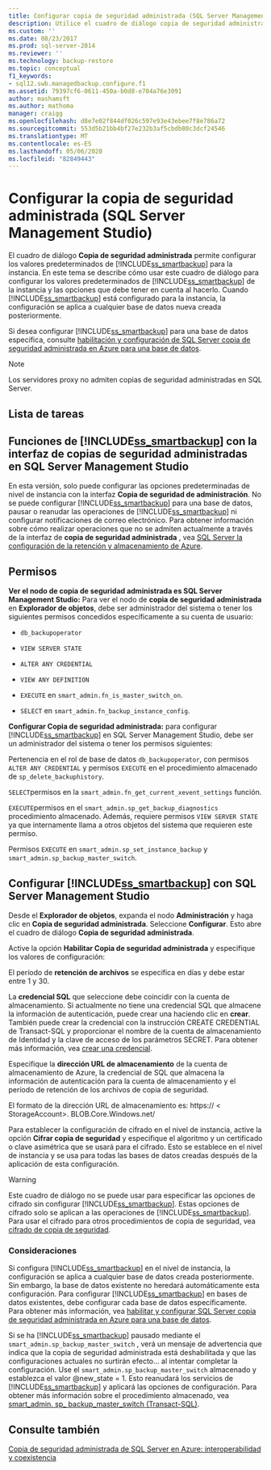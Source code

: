 ```yaml
---
title: Configurar copia de seguridad administrada (SQL Server Management Studio) | Microsoft Docs
description: Utilice el cuadro de diálogo copia de seguridad administrada para configurar SQL Server configuración predeterminada de copia de seguridad administrada en Azure. Obtenga información sobre las opciones que debe tener en cuenta.
ms.custom: ''
ms.date: 08/23/2017
ms.prod: sql-server-2014
ms.reviewer: ''
ms.technology: backup-restore
ms.topic: conceptual
f1_keywords:
- sql12.swb.managedbackup.configure.f1
ms.assetid: 79397cf6-0611-450a-b0d8-e784a76e3091
author: mashamsft
ms.author: mathoma
manager: craigg
ms.openlocfilehash: d8e7e02f844df026c597e93e43ebee7f8e786a72
ms.sourcegitcommit: 553d5b21bb4bf27e232b3af5cbdb80c3dcf24546
ms.translationtype: MT
ms.contentlocale: es-ES
ms.lasthandoff: 05/06/2020
ms.locfileid: "82849443"
---
```

# <a name="configure-managed-backup-sql-server-management-studio"></a>Configurar la copia de seguridad administrada (SQL Server Management Studio)
  El cuadro de diálogo **Copia de seguridad administrada** permite configurar los valores predeterminados de [!INCLUDE[ss_smartbackup](../includes/ss-smartbackup-md.md)] para la instancia. En este tema se describe cómo usar este cuadro de diálogo para configurar los valores predeterminados de [!INCLUDE[ss_smartbackup](../includes/ss-smartbackup-md.md)] de la instancia y las opciones que debe tener en cuenta al hacerlo. Cuando [!INCLUDE[ss_smartbackup](../includes/ss-smartbackup-md.md)] está configurado para la instancia, la configuración se aplica a cualquier base de datos nueva creada posteriormente.  
  
 Si desea configurar [!INCLUDE[ss_smartbackup](../includes/ss-smartbackup-md.md)] para una base de datos específica, consulte [habilitación y configuración de SQL Server copia de seguridad administrada en Azure para una base de datos](../../2014/database-engine/sql-server-managed-backup-to-windows-azure-retention-and-storage-settings.md#DatabaseConfigure).  
 
> [!NOTE] 
> Los servidores proxy no admiten copias de seguridad administradas en SQL Server. 
  
## <a name="task-list"></a>Lista de tareas  
  
## <a name="ss_smartbackup-functions-using-managed-backup-interface-in-sql-server-management-studio"></a>Funciones de [!INCLUDE[ss_smartbackup](../includes/ss-smartbackup-md.md)] con la interfaz de copias de seguridad administradas en SQL Server Management Studio  
 En esta versión, solo puede configurar las opciones predeterminadas de nivel de instancia con la interfaz **Copia de seguridad de administración**. No se puede configurar [!INCLUDE[ss_smartbackup](../includes/ss-smartbackup-md.md)] para una base de datos, pausar o reanudar las operaciones de [!INCLUDE[ss_smartbackup](../includes/ss-smartbackup-md.md)] ni configurar notificaciones de correo electrónico. Para obtener información sobre cómo realizar operaciones que no se admiten actualmente a través de la interfaz de **copia de seguridad administrada** , vea [SQL Server la configuración de la retención y almacenamiento de Azure](../../2014/database-engine/sql-server-managed-backup-to-windows-azure-retention-and-storage-settings.md).  
  
## <a name="permissions"></a>Permisos  
 **Ver el nodo de copia de seguridad administrada es SQL Server Management Studio:** Para ver el nodo de **copia de seguridad administrada** en **Explorador de objetos**, debe ser administrador del sistema o tener los siguientes permisos concedidos específicamente a su cuenta de usuario:  
  
-   `db_backupoperator`  
  
-   `VIEW SERVER STATE`  
  
-   `ALTER ANY CREDENTIAL`  
  
-   `VIEW ANY DEFINITION`  
  
-   `EXECUTE` en `smart_admin.fn_is_master_switch_on`.  
  
-   `SELECT` en `smart_admin.fn_backup_instance_config`.  
  
 **Configurar Copia de seguridad administrada:** para configurar [!INCLUDE[ss_smartbackup](../includes/ss-smartbackup-md.md)] en SQL Server Management Studio, debe ser un administrador del sistema o tener los permisos siguientes:  
  
 Pertenencia en el rol de base de datos `db_backupoperator`, con permisos `ALTER ANY CREDENTIAL` y permisos `EXECUTE` en el procedimiento almacenado de `sp_delete_backuphistory`.  
  
 `SELECT`permisos en la `smart_admin.fn_get_current_xevent_settings` función.  
  
 `EXECUTE`permisos en el `smart_admin.sp_get_backup_diagnostics` procedimiento almacenado. Además, requiere permisos `VIEW SERVER STATE` ya que internamente llama a otros objetos del sistema que requieren este permiso.  
  
 Permisos `EXECUTE` en `smart_admin.sp_set_instance_backup` y `smart_admin.sp_backup_master_switch`.  
  
## <a name="configure-ss_smartbackup-using-sql-server-management-studio"></a>Configurar [!INCLUDE[ss_smartbackup](../includes/ss-smartbackup-md.md)] con SQL Server Management Studio  
 Desde el **Explorador de objetos**, expanda el nodo **Administración** y haga clic en **Copia de seguridad administrada**. Seleccione **Configurar**. Esto abre el cuadro de diálogo **Copia de seguridad administrada**.  
  
 Active la opción **Habilitar Copia de seguridad administrada** y especifique los valores de configuración:  
  
 El período de **retención de archivos** se especifica en días y debe estar entre 1 y 30.  
  
 La **credencial SQL** que seleccione debe coincidir con la cuenta de almacenamiento. Si actualmente no tiene una credencial SQL que almacene la información de autenticación, puede crear una haciendo clic en **crear**. También puede crear la credencial con la instrucción CREATE CREDENTIAL de Transact-SQL y proporcionar el nombre de la cuenta de almacenamiento de Identidad y la clave de acceso de los parámetros SECRET. Para obtener más información, vea [crear una credencial](../relational-databases/backup-restore/sql-server-backup-to-url.md#credential).  
  
 Especifique la **dirección URL de almacenamiento** de la cuenta de almacenamiento de Azure, la credencial de SQL que almacena la información de autenticación para la cuenta de almacenamiento y el período de retención de los archivos de copia de seguridad.  
  
 El formato de la dirección URL de almacenamiento es: https:// \< StorageAccount>. BLOB.Core.Windows.net/  
  
 Para establecer la configuración de cifrado en el nivel de instancia, active la opción **Cifrar copia de seguridad** y especifique el algoritmo y un certificado o clave asimétrica que se usará para el cifrado.  Esto se establece en el nivel de instancia y se usa para todas las bases de datos creadas después de la aplicación de esta configuración.  
  
> [!WARNING]  
>  Este cuadro de diálogo no se puede usar para especificar las opciones de cifrado sin configurar [!INCLUDE[ss_smartbackup](../includes/ss-smartbackup-md.md)]. Estas opciones de cifrado solo se aplican a las operaciones de [!INCLUDE[ss_smartbackup](../includes/ss-smartbackup-md.md)]. Para usar el cifrado para otros procedimientos de copia de seguridad, vea [cifrado de copia de seguridad](../relational-databases/backup-restore/backup-encryption.md).  
  
### <a name="considerations"></a>Consideraciones  
 Si configura [!INCLUDE[ss_smartbackup](../includes/ss-smartbackup-md.md)] en el nivel de instancia, la configuración se aplica a cualquier base de datos creada posteriormente.  Sin embargo, la base de datos existente no heredará automáticamente esta configuración. Para configurar [!INCLUDE[ss_smartbackup](../includes/ss-smartbackup-md.md)] en bases de datos existentes, debe configurar cada base de datos específicamente. Para obtener más información, vea [habilitar y configurar SQL Server copia de seguridad administrada en Azure para una base de datos](../../2014/database-engine/sql-server-managed-backup-to-windows-azure-retention-and-storage-settings.md#DatabaseConfigure).  
  
 Si se ha [!INCLUDE[ss_smartbackup](../includes/ss-smartbackup-md.md)] pausado mediante el `smart_admin.sp_backup_master_switch` , verá un mensaje de advertencia que indica que la copia de seguridad administrada está deshabilitada y que las configuraciones actuales no surtirán efecto... al intentar completar la configuración. Use el `smart_admin.sp_backup_master_switch` almacenado y establezca el valor @new_state = 1. Esto reanudará los servicios de [!INCLUDE[ss_smartbackup](../includes/ss-smartbackup-md.md)] y aplicará las opciones de configuración. Para obtener más información sobre el procedimiento almacenado, vea [smart_admin. sp_ backup_master_switch &#40;Transact-SQL&#41;](/sql/relational-databases/system-stored-procedures/managed-backup-sp-backup-master-switch-transact-sql).  
  
## <a name="see-also"></a>Consulte también  
 [Copia de seguridad administrada de SQL Server en Azure: interoperabilidad y coexistencia](../../2014/database-engine/sql-server-managed-backup-to-windows-azure-interoperability-and-coexistence.md)  
  
  
